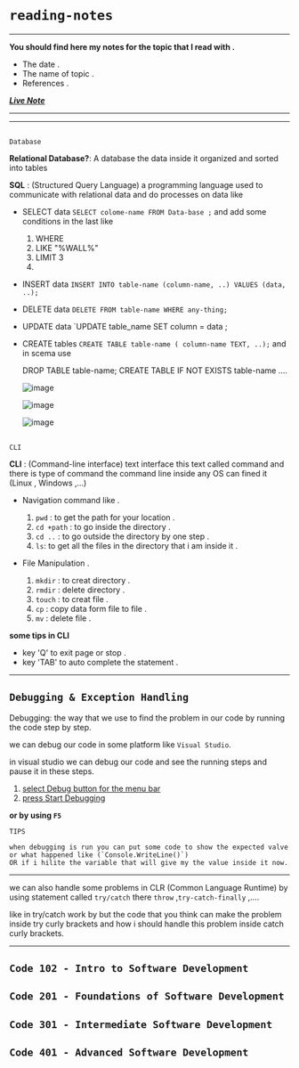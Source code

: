 # `reading-notes`
------


**You should find here my notes for the topic that I read with .**

* The date .
* The name of topic .
* References .

***[Live Note](https://fuad-bassam.github.io/reading-notes/)***

-------
-----

##
 ```
 Database
```

**Relational Database?**: A database the data inside it organized and sorted into tables 

**SQL** : (Structured Query Language) a programming language used to communicate with relational data and do  processes on data like

- SELECT data  `SELECT colome-name FROM Data-base ;` and add some conditions in the last like
    1. WHERE  
    2. LIKE "%WALL%"
    3. LIMIT 3
    4. 
- INSERT data `INSERT INTO table-name (column-name, ..) VALUES (data, ..);` 
- DELETE data `DELETE FROM table-name WHERE any-thing;`
- UPDATE data `UPDATE table_name SET column =  data ;
- CREATE tables `CREATE TABLE table-name ( column-name TEXT, ..);` and in scema use 
    
    DROP TABLE table-name;
    CREATE TABLE IF NOT EXISTS table-name ....

    ![image](https://firebasestorage.googleapis.com/v0/b/f22f-3c23f.appspot.com/o/DotNet%2Fre-sql.PNG?alt=media&token=6b663722-be06-4cb6-a293-7e3f79b76baa)

    ![image](https://firebasestorage.googleapis.com/v0/b/f22f-3c23f.appspot.com/o/DotNet%2Fre-sql-2.PNG?alt=media&token=6d5f88ae-a354-4f7c-9685-286a5f30de8b)

    ![image](https://firebasestorage.googleapis.com/v0/b/f22f-3c23f.appspot.com/o/DotNet%2Fre-sql-3.PNG?alt=media&token=d36d223c-03ba-497d-8d5f-4ac8d94063b0)


##
 ```
CLI
```
**CLI** : (Command-line interface) text interface this text called command and there is type of command
the command line inside any OS can fined it (Linux , Windows ,...)

- Navigation command like .
    1. `pwd` : to get the path for your location .
    2. `cd +path` : to go inside the directory .
    3. `cd ..` : to go outside the directory by one step .
    4. `ls`: to get all the files in the directory that i am inside it .

- File Manipulation .
   1. `mkdir` : to creat directory . 
   2. `rmdir` : delete directory .
   3. `touch` : to creat file .
   4. `cp` : copy data form file to file .
   5. `mv` : delete file .


**some tips in CLI**
 
 - key 'Q' to exit page or stop . 
- key 'TAB' to auto complete the statement .

-----



## ``` Debugging & Exception Handling ```

Debugging: the way that we use to find the problem in our code by running the code step by step.

we can debug our code in some platform like `Visual Studio`.

in visual studio we can debug our code and see the running steps and pause it in these steps.

 1. [select Debug button for the menu bar](https://firebasestorage.googleapis.com/v0/b/f22f-3c23f.appspot.com/o/re-erorr1.PNG?alt=media&token=2c48de22-8e3a-4d26-8d4f-2a37c47dc539) 
 2. [press Start Debugging](https://firebasestorage.googleapis.com/v0/b/f22f-3c23f.appspot.com/o/re-erorr2.PNG?alt=media&token=5f766765-e09e-479b-bff7-8b2758a1871f) 

 **or by using `F5`**

 ```
 TIPS

when debugging is run you can put some code to show the expected valve or what happened like (`Console.WriteLine()`)
OR if i hilite the variable that will give my the value inside it now.
```
---
we can also handle some problems in CLR (Common Language Runtime) by using statement called  `try/catch` there `throw` ,`try-catch-finally` ,....

like in try/catch work by but the code that you think can make the problem inside try curly brackets and how i should handle this problem inside catch curly brackets.

----------------------

## ```Code 102 - Intro to Software Development```

## ```Code 201 - Foundations of Software Development```

## ```Code 301 - Intermediate Software Development```

## ```Code 401 - Advanced Software Development```

